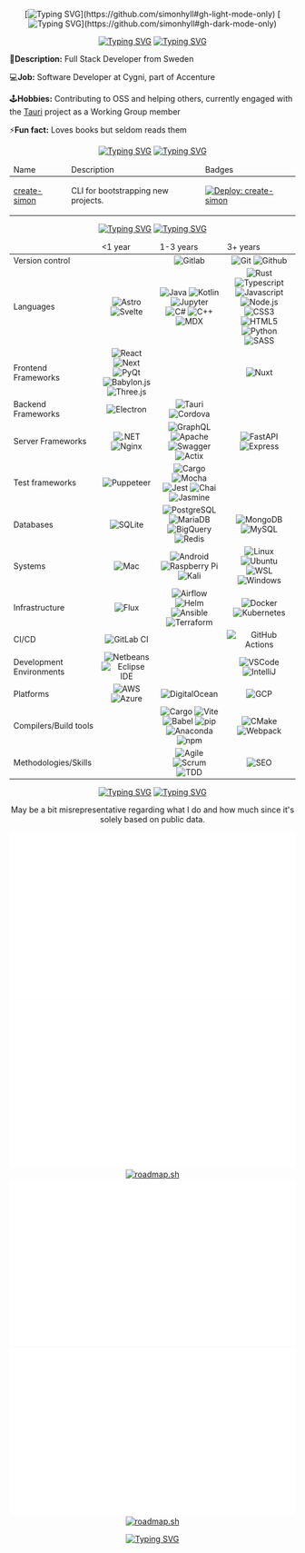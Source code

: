 <div align="center">

[![Typing SVG](https://readme-typing-svg.herokuapp.com/?vCenter=true&duration=1000&font=Righteous&size=65&height=95&width=500&center=true&color=111111&repeat=false&lines=Greetings!)](https://github.com/simonhyll#gh-light-mode-only)
[![Typing SVG](https://readme-typing-svg.herokuapp.com/?vCenter=true&duration=1000&font=Righteous&size=65&height=95&width=500&center=true&color=FFFFFF&repeat=false&lines=Greetings!)](https://github.com/simonhyll#gh-dark-mode-only)

[![Typing SVG](https://readme-typing-svg.herokuapp.com/?center=true&vCenter=true&duration=1000&font=Righteous&size=35&height=60&width=500&color=111111&repeat=false&lines=About+me)](https://github.com/simonhyll#gh-light-mode-only)
[![Typing SVG](https://readme-typing-svg.herokuapp.com/?center=true&vCenter=true&duration=1000&font=Righteous&size=35&height=60&width=500&color=FFFFFF&repeat=false&lines=About+me)](https://github.com/simonhyll#gh-dark-mode-only)

</div>

📃**Description:** Full Stack Developer from Sweden

💻**Job:** Software Developer at Cygni, part of Accenture

🕹**Hobbies:** Contributing to OSS and helping others, currently engaged with the [Tauri](https://tauri.app/) project as a Working Group member

⚡**Fun fact:** Loves books but seldom reads them

<div align="center">

[![Typing SVG](https://readme-typing-svg.herokuapp.com/?center=true&vCenter=true&duration=1000&font=Righteous&size=35&height=60&width=500&color=111111&repeat=false&lines=Projects)](https://github.com/simonhyll#gh-light-mode-only)
[![Typing SVG](https://readme-typing-svg.herokuapp.com/?center=true&vCenter=true&duration=1000&font=Righteous&size=35&height=60&width=500&color=FFFFFF&repeat=false&lines=Projects)](https://github.com/simonhyll#gh-dark-mode-only)

<table>
  <thead>
  <tr>
    <td>Name</td>
    <td>Description</td>
    <td>Badges</td>
  </tr>
  </thead>
  <tbody>
  <tr>
    <td><a href="https://github.com/simonhyll/simonhyll/tree/main/packages/create-simon" target="_blank">create-simon</a></td>
    <td>CLI for bootstrapping new projects.</td>
    <td>

[![Deploy: create-simon](https://github.com/simonhyll/simonhyll/actions/workflows/deploy-create-simon.yml/badge.svg)](https://github.com/simonhyll/simonhyll/actions/workflows/deploy-create-simon.yml)

</td>

  </tr>
  </tbody>
</table

[![Typing SVG](https://readme-typing-svg.herokuapp.com/?center=true&vCenter=true&duration=1000&font=Righteous&size=35&height=60&width=500&color=111111&repeat=false&lines=Tech+stack)](https://github.com/simonhyll#gh-light-mode-only)
[![Typing SVG](https://readme-typing-svg.herokuapp.com/?center=true&vCenter=true&duration=1000&font=Righteous&size=35&height=60&width=500&color=FFFFFF&repeat=false&lines=Tech+stack)](https://github.com/simonhyll#gh-dark-mode-only)

<table>
  <thead>
  <tr>
    <td></td>
    <td><1 year</td>
    <td>1-3 years</td>
    <td>3+ years</td>
  </tr>
  </thead>
  <tbody>
    <tr>
      <td>Version control</td>
      <td align="center">
      </td>
      <td align="center">
  <img alt="Gitlab" src="https://img.shields.io/badge/GitLab-f5f5f5?logo=gitlab">
      </td>
      <td align="center">
  <img alt="Git" src="https://img.shields.io/badge/Git-white?logo=git">
  <img alt="Github" src="https://img.shields.io/badge/GitHub-black?logo=github">
      </td>
    </tr>
    <tr>
      <td>Languages</td>
      <td align="center">
  <img alt="Astro" src="https://img.shields.io/badge/Astro-black?logo=astro">
  <img alt="Svelte" src="https://img.shields.io/badge/Svelte-black?logo=svelte">
      </td>
      <td align="center">
  <img alt="Java" src="https://img.shields.io/badge/Java-black?logo=oracle">
  <img alt="Kotlin" src="https://img.shields.io/badge/Kotlin-black?logo=kotlin">
  <img alt="Jupyter" src="https://img.shields.io/badge/Jupyter-black?logo=jupyter">
  <img alt="C#" src="https://img.shields.io/badge/C%23-black?logo=c-sharp">
  <img alt="C++" src="https://img.shields.io/badge/C++-black?logo=cplusplus">
  <img alt="MDX" src="https://img.shields.io/badge/MDX-black?logo=mdx">
      </td>
      <td align="center">
  <img alt="Rust" src="https://img.shields.io/badge/Rust-333?logo=rust&logoColor=f67529">
  <img alt="Typescript" src="https://img.shields.io/badge/TypeScript-black?logo=typescript">
  <img alt="Javascript" src="https://img.shields.io/badge/JavaScript-black?logo=javascript">
  <img alt="Node.js" src="https://img.shields.io/badge/Node.js-black?logo=node.js">
  <img alt="CSS3" src="https://img.shields.io/badge/CSS3-black?logo=css3">
  <img alt="HTML5" src="https://img.shields.io/badge/HTML5-black?logo=html5">
  <img alt="Python" src="https://img.shields.io/badge/Python-3776AB?logo=python&logoColor=ffd343">
  <img alt="SASS" src="https://img.shields.io/badge/Sass-black?logo=sass">
      </td>
    </tr>
    <tr>
      <td>Frontend Frameworks</td>
      <td align="center">
  <img alt="React" src="https://img.shields.io/badge/React-black?logo=react">
  <img alt="Next" src="https://img.shields.io/badge/Next.js-black?logo=next.js">
  <img alt="PyQt" src="https://img.shields.io/badge/PyQt-black?logo=qt">
  <img alt="Babylon.js" src="https://img.shields.io/badge/Babylon.js-black?logo=babylon.js">
  <img alt="Three.js" src="https://img.shields.io/badge/Three.js-black?logo=three.js">
      </td>
      <td align="center">
      </td>
      <td align="center">
  <img alt="Nuxt" src="https://img.shields.io/badge/Nuxt-black?logo=nuxt.js">
      </td>
    </tr>
    <tr>
      <td>Backend Frameworks</td>
      <td align="center">
  <img alt="Electron" src="https://img.shields.io/badge/Electron-black?logo=electron">
      </td>
      <td align="center">
  <img alt="Tauri" src="https://img.shields.io/badge/Tauri-black?logo=tauri">
  <img alt="Cordova" src="https://img.shields.io/badge/Cordova-black?logo=apache-cordova">
      </td>
      <td align="center">
      </td>
    </tr>
    <tr>
      <td>Server Frameworks</td>
      <td align="center">
  <img alt=".NET" src="https://img.shields.io/badge/.NET-black?logo=.net">
  <img alt="Nginx" src="https://img.shields.io/badge/Nginx-black?logo=nginx">
      </td>
      <td align="center">
  <img alt="GraphQL" src="https://img.shields.io/badge/GraphQL-black?logo=graphql">
  <img alt="Apache" src="https://img.shields.io/badge/Apache-black?logo=apache">
  <img alt="Swagger" src="https://img.shields.io/badge/Swagger-black?logo=swagger">
  <img alt="Actix" src="https://img.shields.io/badge/actix-black?logo=rust">
      </td>
      <td align="center">
  <img alt="FastAPI" src="https://img.shields.io/badge/FastAPI-black?logo=fastapi">
  <img alt="Express" src="https://img.shields.io/badge/Express-black?logo=express">
      </td>
    </tr>
    <tr>
      <td>Test frameworks</td>
      <td align="center">
  <img alt="Puppeteer" src="https://img.shields.io/badge/Puppeteer-black?logo=puppeteer">
      </td>
      <td align="center">
  <img alt="Cargo" src="https://img.shields.io/badge/Cargo%20Test-black?logo=rust">
  <img alt="Mocha" src="https://img.shields.io/badge/Mocha-black?logo=mocha">
  <img alt="Jest" src="https://img.shields.io/badge/Jest-black?logo=jest">
  <img alt="Chai" src="https://img.shields.io/badge/Chai-black?logo=chai">
  <img alt="Jasmine" src="https://img.shields.io/badge/Jasmine-black?logo=jasmine">
      </td>
      <td align="center">
      </td>
    </tr>
    <tr>
      <td>Databases</td>
      <td align="center">
  <img alt="SQLite" src="https://img.shields.io/badge/SQLite-black?logo=sqlite">
      </td>
      <td align="center">
  <img alt="PostgreSQL" src="https://img.shields.io/badge/PostgreSQL-black?logo=postgresql">
  <img alt="MariaDB" src="https://img.shields.io/badge/MariaDB-black?logo=mariadb">
  <img alt="BigQuery" src="https://img.shields.io/badge/BigQuery-black?logo=google-cloud">
  <img alt="Redis" src="https://img.shields.io/badge/Redis-black?logo=redis">
      </td>
      <td align="center">
  <img alt="MongoDB" src="https://img.shields.io/badge/MongoDB-black?logo=mongodb">
  <img alt="MySQL" src="https://img.shields.io/badge/MySQL-black?logo=mysql">
      </td>
    </tr>
    <tr>
      <td>Systems</td>
      <td align="center">
  <img alt="Mac" src="https://img.shields.io/badge/Mac-black?logo=apple">
      </td>
      <td align="center">
  <img alt="Android" src="https://img.shields.io/badge/Android-black?logo=android">
  <img alt="Raspberry Pi" src="https://img.shields.io/badge/Raspberry%20Pi-black?logo=raspberry-pi">
  <img alt="Kali" src="https://img.shields.io/badge/Kali-black?logo=kali-linux">
      </td>
      <td align="center">
  <img alt="Linux" src="https://img.shields.io/badge/Linux-black?logo=linux">
  <img alt="Ubuntu" src="https://img.shields.io/badge/Ubuntu-black?logo=ubuntu">
  <img alt="WSL" src="https://img.shields.io/badge/WSL-black?logo=windows">
  <img alt="Windows" src="https://img.shields.io/badge/Windows-black?logo=windows">
      </td>
    </tr>
    <tr>
      <td>Infrastructure</td>
      <td align="center">
  <img alt="Flux" src="https://img.shields.io/badge/Flux-black?logo=kubernetes">
      </td>
      <td align="center">
  <img alt="Airflow" src="https://img.shields.io/badge/Airflow-black?logo=apache-airflow">
  <img alt="Helm" src="https://img.shields.io/badge/Helm-black?logo=helm">
  <img alt="Ansible" src="https://img.shields.io/badge/Ansible-black?logo=ansible">
  <img alt="Terraform" src="https://img.shields.io/badge/Terraform-black?logo=terraform">
      </td>
      <td align="center">
  <img alt="Docker" src="https://img.shields.io/badge/Docker-black?logo=docker">
  <img alt="Kubernetes" src="https://img.shields.io/badge/Kubernetes-black?logo=kubernetes">
      </td>
    </tr>
    <tr>
      <td>CI/CD</td>
      <td align="center">
  <img alt="GitLab CI" src="https://img.shields.io/badge/GitLab%20CI-f5f5f5?logo=gitlab">
      </td>
      <td align="center">
      </td>
      <td align="center">
  <img alt="GitHub Actions" src="https://img.shields.io/badge/GitHub%20Actions-black?logo=github">
      </td>
    </tr>
    <tr>
      <td>Development Environments</td>
      <td align="center">
  <img alt="Netbeans" src="https://img.shields.io/badge/Netbeans-a8cd37?logo=apache-netbeans-ide">
  <img alt="Eclipse IDE" src="https://img.shields.io/badge/Eclipse-2b2152?logo=eclipse-ide">
      </td>
      <td align="center">
      </td>
      <td align="center">
  <img alt="VSCode" src="https://img.shields.io/badge/VSCode-23aaf2?logo=visual-studio-code">
  <img alt="IntelliJ" src="https://img.shields.io/badge/IntelliJ-f62e5b?logo=intellij-idea">
      </td>
    <tr>
      <td>Platforms</td>
      <td align="center">
  <img alt="AWS" src="https://img.shields.io/badge/AWS-131921?logo=amazon-aws&logoColor=FF9900">
  <img alt="Azure" src="https://img.shields.io/badge/Azure-f5f5f5?logo=microsoft-azure&logoColor=0078D4">
      </td>
      <td align="center">
  <img alt="DigitalOcean" src="https://img.shields.io/badge/DigitalOcean-f5f5f5?logo=digitalocean">
      </td>
      <td align="center">
  <img alt="GCP" src="https://img.shields.io/badge/GCP-f5f5f5?logo=google-cloud">
      </td>
    </tr>
    <tr>
      <td>Compilers/Build tools</td>
      <td align="center">
      </td>
      <td align="center">
  <img alt="Cargo" src="https://img.shields.io/badge/Cargo-264323?logo=rust">
  <img alt="Vite" src="https://img.shields.io/badge/Vite-f5f5f5?logo=vite">
  <img alt="Babel" src="https://img.shields.io/badge/Babel-323330?logo=babel">
  <img alt="pip" src="https://img.shields.io/badge/pip-ffd343?logo=pypi&logoColor=3776AB">
  <img alt="Anaconda" src="https://img.shields.io/badge/Anaconda-f5f5f5?logo=anaconda">
  <img alt="npm" src="https://img.shields.io/badge/npm-CB3837?logo=npm&logoColor=fff">
      </td>
      <td align="center">
  <img alt="CMake" src="https://img.shields.io/badge/CMake-b82027?logo=cmake">
  <img alt="Webpack" src="https://img.shields.io/badge/Webpack-2b3a42?logo=webpack">
      </td>
    </tr>
    <tr>
      <td>Methodologies/Skills</td>
      <td align="center">
      </td>
      <td align="center">
  <img alt="Agile" src="https://img.shields.io/badge/Agile-f5f5f5">
  <img alt="Scrum" src="https://img.shields.io/badge/Scrum-f5f5f5">
  <img alt="TDD" src="https://img.shields.io/badge/Test%20Driven%20Development-f5f5f5">
      </td>
      <td align="center">
  <img alt="SEO" src="https://img.shields.io/badge/Search%20Engine%20Optimization-f5f5f5">
      </td>
    </tr>
  </tbody>
</table>

</div>

<div align="center">

[![Typing SVG](https://readme-typing-svg.herokuapp.com/?center=true&vCenter=true&duration=1000&font=Righteous&size=35&height=60&width=500&color=111111&repeat=false&lines=Statistics)](https://github.com/simonhyll#gh-light-mode-only)
[![Typing SVG](https://readme-typing-svg.herokuapp.com/?center=true&vCenter=true&duration=1000&font=Righteous&size=35&height=60&width=500&color=FFFFFF&repeat=false&lines=Statistics)](https://github.com/simonhyll#gh-dark-mode-only)

May be a bit misrepresentative regarding what I do and how much since it's solely based on public data.

<a href="https://github.com/simonhyll#gh-dark-mode-only"><img src="https://github.com/simonhyll/github-stats/blob/master/generated/overview.svg#gh-dark-mode-only" /></a>
<a href="https://github.com/simonhyll#gh-dark-mode-only"><img src="https://github.com/simonhyll/github-stats/blob/master/generated/languages.svg#gh-dark-mode-only" /></a>
<a href="https://roadmap.sh/u/simonhyll#gh-dark-mode-only"><img src="https://api.roadmap.sh/v1-badge/tall/64deb410ced78d293522ddb9?variant=dark" alt="roadmap.sh"/></a>
<a href="https://github.com/simonhyll/simonhyll#gh-light-mode-only"><img src="https://github.com/simonhyll/github-stats/blob/master/generated/overview.svg#gh-light-mode-only" /></a>
<a href="https://github.com/simonhyll/simonhyll#gh-light-mode-only"><img src="https://github.com/simonhyll/github-stats/blob/master/generated/languages.svg#gh-light-mode-only" /></a>
<a href="https://roadmap.sh/u/simonhyll#gh-light-mode-only"><img src="https://api.roadmap.sh/v1-badge/tall/64deb410ced78d293522ddb9?variant=light" alt="roadmap.sh"/></a>

[![Typing SVG](https://readme-typing-svg.herokuapp.com/?center=true&vCenter=true&duration=3000&font=Righteous&size=12&height=20&width=400&color=FFFFFF&lines=Cool+people+use+dark+mode;You+are+cool+😀)](https://github.com/simonhyll#gh-dark-mode-only)

</div>
